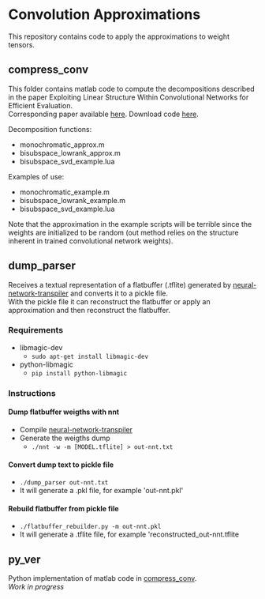 # Convolution Approximations
This repository contains code to apply the approximations to weight tensors.    

## compress_conv

This folder contains matlab code to compute the decompositions described in the paper Exploiting Linear Structure Within Convolutional Networks for Efficient Evaluation.    
Corresponding paper available [here](https://arxiv.org/pdf/1404.0736v2.pdf).  Download code [here](https://cs.nyu.edu/~denton/).

Decomposition functions:
- monochromatic_approx.m
- bisubspace_lowrank_approx.m
- bisubspace_svd_example.lua

Examples of use:
- monochromatic_example.m
- bisubspace_lowrank_example.m
- bisubspace_svd_example.lua

Note that the approximation in the example scripts will be terrible since the weights are initialized to be random (out method relies on the structure inherent in trained convolutional network weights).

## dump_parser

Receives a textual representation of a flatbuffer (.tflite) generated by [neural-network-transpiler](https://gitlab.com/LEDLGroup/neural-network-transpiler.git) and converts it to a pickle file.    
With the pickle file it can reconstruct the flatbuffer or apply an approximation and then reconstruct the flatbuffer. 

### Requirements

- libmagic-dev
    - `sudo apt-get install libmagic-dev`
- python-libmagic
    - `pip install python-libmagic`

### Instructions

#### Dump flatbuffer weigths with nnt
- Compile [neural-network-transpiler](https://gitlab.com/LEDLGroup/neural-network-transpiler.git)
- Generate the weigths dump
    - `./nnt -w -m [MODEL.tflite] > out-nnt.txt`

#### Convert dump text to pickle file
- `./dump_parser out-nnt.txt`
- It will generate a .pkl file, for example 'out-nnt.pkl'

#### Rebuild flatbuffer from pickle file
- `./flatbuffer_rebuilder.py -m out-nnt.pkl`
- It will generate a .tflite file, for example 'reconstructed_out-nnt.tflite


## py_ver

Python implementation of matlab code in [compress_conv](./compress_conv).    
*Work in progress*




